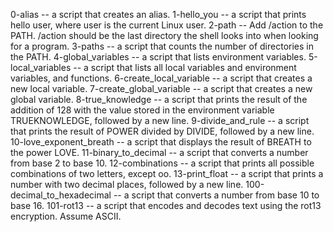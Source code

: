 0-alias -- a script that creates an alias.
1-hello_you -- a script that prints hello user, where user is the current Linux user.
2-path -- Add /action to the PATH. /action should be the last directory the shell looks into when looking for a program.
3-paths -- a script that counts the number of directories in the PATH.
4-global_variables -- a script that lists environment variables.
5-local_variables -- a script that lists all local variables and environment variables, and functions.
6-create_local_variable -- a script that creates a new local variable.
7-create_global_variable -- a script that creates a new global variable.
8-true_knowledge --  a script that prints the result of the addition of 128 with the value stored in the environment variable TRUEKNOWLEDGE, followed by a new line.
9-divide_and_rule --  a script that prints the result of POWER divided by DIVIDE, followed by a new line.
10-love_exponent_breath --  a script that displays the result of BREATH to the power LOVE.
11-binary_to_decimal --  a script that converts a number from base 2 to base 10.
12-combinations --  a script that prints all possible combinations of two letters, except oo.
13-print_float --  a script that prints a number with two decimal places, followed by a new line.
100-decimal_to_hexadecimal -- a script that converts a number from base 10 to base 16.
101-rot13 --  a script that encodes and decodes text using the rot13 encryption. Assume ASCII.
